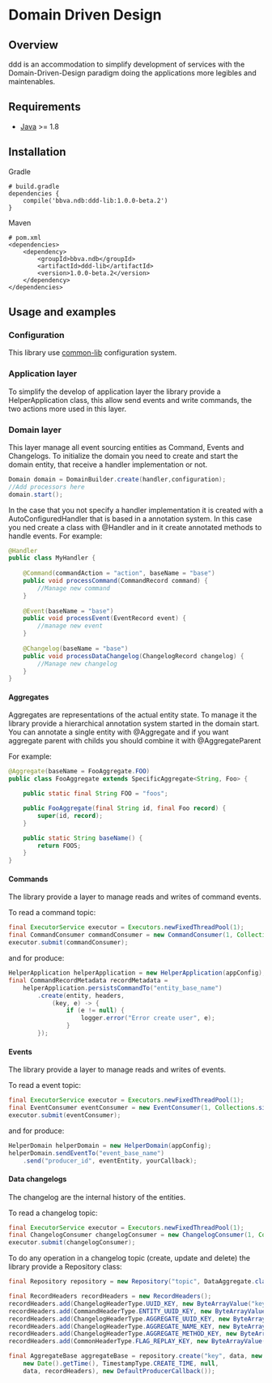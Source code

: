 Domain Driven Design
==================

## Overview

ddd is an accommodation to simplify development of services with the Domain-Driven-Design paradigm  doing the applications more legibles and maintenables.

## Requirements

* [Java](https://www.java.com) >= 1.8

## Installation

Gradle
```text/plain
# build.gradle
dependencies {
	compile('bbva.ndb:ddd-lib:1.0.0-beta.2')
}
```

Maven
```text/plain
# pom.xml
<dependencies>
    <dependency>
        <groupId>bbva.ndb</groupId>
        <artifactId>ddd-lib</artifactId>
        <version>1.0.0-beta.2</version>
    </dependency>
</dependencies>
```

## Usage and examples

### Configuration

This library use [common-lib](../archer-common-lib/README.md) configuration system.

### Application layer

To simplify the develop of application layer the library provide a HelperApplication class, this allow send events and write commands, the two actions more used in this layer.

### Domain layer

This layer manage all event sourcing entities as Command, Events and Changelogs.
To initialize the domain you need to create and start the domain entity, that receive a handler implementation or not.
```java
Domain domain = DomainBuilder.create(handler,configuration);
//Add processors here
domain.start();
```
In the case that you not specify a handler implementation it is created with a AutoConfiguredHandler that is based in a annotation system. In this case you ned create a class with @Handler and in it create annotated methods to handle events. For example:
```java
@Handler
public class MyHandler { 
    
    @Command(commandAction = "action", baseName = "base")
    public void processCommand(CommandRecord command) {
        //Manage new command    
    }
    
    @Event(baseName = "base")
    public void processEvent(EventRecord event) {
        //manage new event
    }
    
    @Changelog(baseName = "base")
    public void processDataChangelog(ChangelogRecord changelog) {
        //Manage new changelog
    }
}
```

#### Aggregates
Aggregates are representations of the actual entity state. To manage it the library provide a hierarchical annotation system started in the domain start.
You can annotate a single entity with @Aggregate and if you want aggregate parent with childs you should combine it with @AggregateParent

For example:
```java
@Aggregate(baseName = FooAggregate.FOO)
public class FooAggregate extends SpecificAggregate<String, Foo> {

    public static final String FOO = "foos";

    public FooAggregate(final String id, final Foo record) {
        super(id, record);
    }

    public static String baseName() {
        return FOOS;
    }
}

```

#### Commands
The library provide a layer to manage reads and writes of command events.

To read a command topic:
```java
final ExecutorService executor = Executors.newFixedThreadPool(1);
final CommandConsumer commandConsumer = new CommandConsumer(1, Collections.singletonList("topic"), yourCallback, configuration);
executor.submit(commandConsumer);
```
and for produce:
```java
HelperApplication helperApplication = new HelperApplication(appConfig);
final CommandRecordMetadata recordMetadata =
    helperApplication.persistsCommandTo("entity_base_name")
        .create(entity, headers,
            (key, e) -> {
                if (e != null) {
                    logger.error("Error create user", e);
                }
        });
```

#### Events
The library provide a layer to manage reads and writes of events.

To read a event topic:
```java
final ExecutorService executor = Executors.newFixedThreadPool(1);
final EventConsumer eventConsumer = new EventConsumer(1, Collections.singletonList("event_topic"), yourCallback, configuration);
executor.submit(eventConsumer);
```
and for produce:
```java
HelperDomain helperDomain = new HelperDomain(appConfig);
helperDomain.sendEventTo("event_base_name")
    .send("producer_id", eventEntity, yourCallback);
```

#### Data changelogs
The changelog are the internal history of the entities.

To read a changelog topic:
```java
final ExecutorService executor = Executors.newFixedThreadPool(1);
final ChangelogConsumer changelogConsumer = new ChangelogConsumer(1, Collections.singletonList("changelog_topic"), yourCallback, configuration);
executor.submit(changelogConsumer);
```

To do any operation in a changelog topic (create, update and delete) the library provide a Repository class:
```java
final Repository repository = new Repository("topic", DataAggregate.class, configuration);

final RecordHeaders recordHeaders = new RecordHeaders();
recordHeaders.add(ChangelogHeaderType.UUID_KEY, new ByteArrayValue("key"));
recordHeaders.add(CommandHeaderType.ENTITY_UUID_KEY, new ByteArrayValue("entityUUid"));
recordHeaders.add(ChangelogHeaderType.AGGREGATE_UUID_KEY, new ByteArrayValue("euuid"));
recordHeaders.add(ChangelogHeaderType.AGGREGATE_NAME_KEY, new ByteArrayValue("aggName"));
recordHeaders.add(ChangelogHeaderType.AGGREGATE_METHOD_KEY, new ByteArrayValue("aggMethod"));
recordHeaders.add(CommonHeaderType.FLAG_REPLAY_KEY, new ByteArrayValue(false));

final AggregateBase aggregateBase = repository.create("key", data, new CommandRecord("topic", 1, 1,
    new Date().getTime(), TimestampType.CREATE_TIME, null,
    data, recordHeaders), new DefaultProducerCallback());
```
